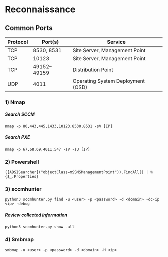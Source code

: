 # Reconnaissance

## Common Ports

| Protocol | Port(s)         | Service                                 |
|----------|------------------|------------------------------------------|
| TCP      | 8530, 8531       | Site Server, Management Point            |
| TCP      | 10123            | Site Server, Management Point            |
| TCP      | 49152–49159      | Distribution Point                       |
| UDP      | 4011             | Operating System Deployment (OSD)        |

### 1) Nmap

##### Search SCCM

    nmap -p 80,443,445,1433,10123,8530,8531 -sV [IP]

##### Search PXE

    nmap -p 67,68,69,4011,547 -sV -sU [IP]

### 2) Powershell

    ([ADSISearcher]("objectClass=mSSMSManagementPoint")).FindAll() | % {$_.Properties}

### 3) sccmhunter

    python3 sccmhunter.py find -u <user> -p <password> -d <domain> -dc-ip <ip> -debug

##### Review collected information

    python3 sccmhunter.py show -all 

### 4) Smbmap

    smbmap -u <user> -p <password> -d <domain> -H <ip> 
